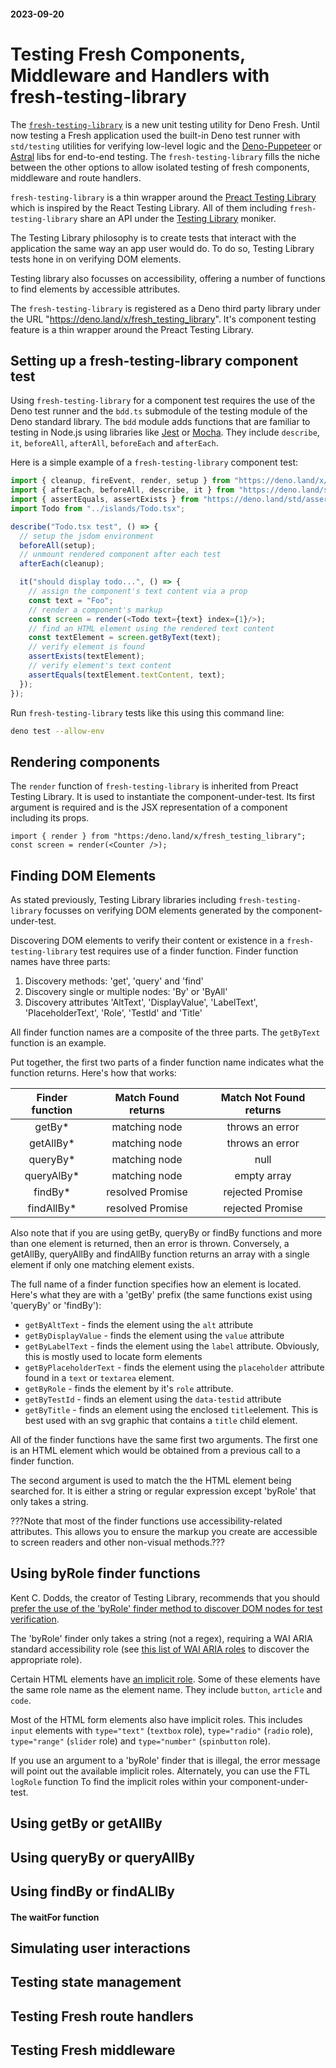 #### 2023-09-20

# Testing Fresh Components, Middleware and Handlers with fresh-testing-library

The [`fresh-testing-library`](https://deno.land/x/fresh_testing_library) is a new unit testing utility for Deno Fresh. Until now testing a Fresh application used the built-in Deno test runner with `std/testing` utilities for verifying low-level logic and the [Deno-Puppeteer](https://deno.land/x/puppeteer) or [Astral](https://astral.deno.dev/) libs for end-to-end testing. The `fresh-testing-library` fills the niche between the other options to allow isolated testing of fresh components, middleware and route handlers.

`fresh-testing-library` is a thin wrapper around the [Preact Testing Library](https://preactjs.com/guide/v10/preact-testing-library/) which is inspired by the React Testing Library. All of them including `fresh-testing-library` share an API under the [Testing Library](https://testing-library.com/) moniker.

The Testing Library philosophy is to create tests that interact with the application the same way an app user would do. To do so, Testing Library tests hone in on verifying DOM elements.

Testing library also focusses on accessibility, offering a number of functions to find elements by accessible attributes.

The `fresh-testing-library` is registered as a Deno third party library under the URL "https://deno.land/x/fresh_testing_library". It's component testing feature is a thin wrapper around the Preact Testing Library.

## Setting up a fresh-testing-library component test

Using `fresh-testing-library` for a component test requires the use of the Deno test runner and the `bdd.ts` submodule of the testing module of the Deno standard library. The `bdd` module adds functions that are familiar to testing in Node.js using libraries like [Jest](https://jestjs.io/) or [Mocha](https://mochajs.org/). They include `describe`, `it`, `beforeAll`, `afterAll`, `beforeEach` and `afterEach`.

Here is a simple example of a `fresh-testing-library` component test:
```ts
import { cleanup, fireEvent, render, setup } from "https://deno.land/x/fresh_testing_library";
import { afterEach, beforeAll, describe, it } from "https://deno.land/std/testing/bdd.ts";
import { assertEquals, assertExists } from "https://deno.land/std/assert/mod.ts";
import Todo from "../islands/Todo.tsx";

describe("Todo.tsx test", () => {
  // setup the jsdom environment
  beforeAll(setup);
  // unmount rendered component after each test
  afterEach(cleanup);

  it("should display todo...", () => {
    // assign the component's text content via a prop
    const text = "Foo";
    // render a component's markup
    const screen = render(<Todo text={text} index={1}/>);
    // find an HTML element using the rendered text content
    const textElement = screen.getByText(text);
    // verify element is found
    assertExists(textElement);
    // verify element's text content
    assertEquals(textElement.textContent, text);
  });
});
```
Run `fresh-testing-library` tests like this using this command line:
```bash
deno test --allow-env
```

## Rendering components

The `render` function of `fresh-testing-library` is inherited from Preact Testing Library. It is used to instantiate the component-under-test. Its first argument is required and is the JSX representation of a component including its props.


```
import { render } from "https:/deno.land/x/fresh_testing_library";
const screen = render(<Counter />);
```


## Finding DOM Elements

As stated previously, Testing Library libraries including `fresh-testing-library` focusses on verifying DOM elements generated by the component-under-test.

Discovering DOM elements to verify their content or existence in a `fresh-testing-library` test requires use of a finder function. Finder function names have three parts:
1. Discovery methods: 'get', 'query' and 'find'
2. Discovery single or multiple nodes: 'By' or 'ByAll'
3. Discovery attributes 'AltText', 'DisplayValue', 'LabelText', 'PlaceholderText', 'Role', 'TestId' and 'Title'

All finder function names are a composite of the three parts. The `getByText` function is an example.

Put together, the first two parts of a finder function name indicates what the function returns. Here's how that works:

| Finder function | Match Found returns    | Match Not Found returns |
| :-------------: | :--------------------: | :--------------------:  |
| getBy*          | matching node          | throws an error         |
| getAllBy*       | matching node          | throws an error         |
| queryBy*        | matching node          | null                    |
| queryAlBy*      | matching node          | empty array             |
| findBy*         | resolved Promise       | rejected Promise        |
| findAllBy*      | resolved Promise       | rejected Promise        |

Also note that if you are using getBy, queryBy or findBy functions and more than one element is returned, then an error is thrown. Conversely, a getAllBy, queryAllBy and findAllBy function returns an array with a single element if only one matching element exists.

The full name of a finder function specifies how an element is located. Here's what they are with a 'getBy' prefix (the same functions exist using 'queryBy' or 'findBy'):
- `getByAltText` - finds the element using the `alt` attribute
- `getByDisplayValue` - finds the element using the `value` attribute
- `getByLabelText` - finds the element using the `label` attribute. Obviously, this is mostly used to locate form elements
- `getByPlaceholderText` - finds the element using the `placeholder` attribute found in a `text` or `textarea` element.
- `getByRole` - finds the element by it's `role` attribute.
- `getByTestId` - finds an element using the `data-testid` attribute
- `getByTitle` - finds an element using the enclosed `title`element. This is best used with an svg graphic that contains a `title` child element.

All of the finder functions have the same first two arguments. The first one is an HTML element which would be obtained from a previous call to a finder function.

The second argument is used to match the the HTML element being searched for. It is either a string or regular expression except 'byRole' that only takes a string.


???Note that most of the finder functions use accessibility-related attributes. This allows you to ensure the markup you create are accessible to screen readers and other non-visual methods.???

## Using byRole finder functions

Kent C. Dodds, the creator of Testing Library, recommends that you should [prefer the use of the 'byRole' finder method to discover DOM nodes for test verification](https://kentcdodds.com/blog/common-mistakes-with-react-testing-library#not-using-byrole-most-of-the-time).

The 'byRole' finder only takes a string (not a regex), requiring a WAI ARIA standard accessibility role (see [this list of WAI ARIA roles](https://www.codeinwp.com/blog/wai-aria-roles/) to discover the appropriate role).

Certain HTML elements have [an implicit role](https://www.w3.org/TR/html-aria/#docconformance). Some of these elements have the same role name as the element name. They include `button`, `article` and `code`.

Most of the HTML form elements also have implicit roles. This includes `input` elements with `type="text"` (`textbox` role), `type="radio"` (`radio` role), `type="range"` (`slider` role) and `type="number"` (`spinbutton` role).

If you use an argument to a 'byRole' finder that is illegal, the error message will point out the available implicit roles. Alternately, you can use the FTL `logRole` function To find the implicit roles within your component-under-test.



## Using getBy or getAllBy

## Using queryBy or queryAllBy

## Using findBy or findALlBy

#### The waitFor function

## Simulating user interactions

## Testing state management

## Testing Fresh route handlers

## Testing Fresh middleware


